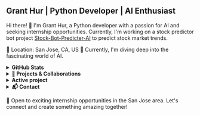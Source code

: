 ## Grant Hur | Python Developer | AI Enthusiast

Hi there! 👋 I'm Grant Hur, a Python developer with a passion for AI and seeking internship opportunities. Currently, I'm working on a stock predictor bot project [Stock-Bot-Predicter-AI](https://github.com/gran4/Stock-Bot-Predicter-AI) to predict stock market trends.

📍 Location: San Jose, CA, US
🌱 Currently, I'm diving deep into the fascinating world of AI.

<details>
<summary><strong>GitHub Stats</strong></summary>
<!-- Replace 'gran4' with your GitHub username -->
  
[![Grant's GitHub Stats](https://github-readme-stats.vercel.app/api?username=gran4&show_icons=true&count_private=true&hide=prs,contribs&theme=radical)](https://github.com/anuraghazra/github-readme-stats)

</details>

<details>
<summary><strong>🔧 Projects & Collaborations</strong></summary>

- 🎮 I'm actively seeking collaboration on game/and or AI development projects.
- 📚 Check out my other projects and contributions on [GitHub](https://github.com/gran4).

</details>

<details>
<summary><strong>Active project</strong></summary>

- 🏗️ [Stock-Bot-Predicter-AI](https://github.com/gran4/Stock-Bot-Predicter-AI)

</details>

<details>
<summary><strong>📬 Contact</strong></summary>

- 📧 Email: fifttim@gmail.com
- 🌐 Personal Website: Coming soon

</details>

🤝 Open to exciting internship opportunities in the San Jose area. Let's connect and create something amazing together!
